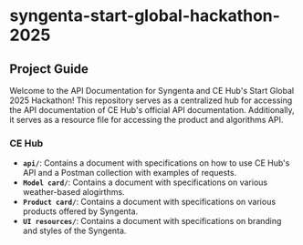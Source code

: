 # syngenta-start-global-hackathon-2025

## Project Guide

Welcome to the API Documentation for Syngenta and CE Hub's Start Global 2025 Hackathon! This repository serves as a centralized hub for accessing the API documentation of  CE Hub's official API documentation. Additionally, it serves as a resource file for accessing the product and algorithms API.

### CE Hub

- **`api/`**: Contains a document with specifications on how to use CE Hub's API and a Postman collection with examples of requests.
- **`Model card/`**: Contains a document with specifications on various weather-based alogirthms.
- **`Product card/`**: Contains a document with specifications on various products offered by Syngenta.
- **`UI resources/`**: Contains a document with specifications on branding and styles of the Syngenta. 
